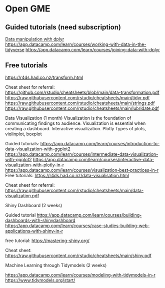 # Open GME
## Guided tutorials (need subscription)
[Data manipulation with dplyr](https://app.datacamp.com/learn/courses/data-manipulation-with-dplyr)
https://app.datacamp.com/learn/courses/working-with-data-in-the-tidyverse
https://app.datacamp.com/learn/courses/joining-data-with-dplyr

## Free tutorials
https://r4ds.had.co.nz/transform.html

Cheat sheet for referral:
https://github.com/rstudio/cheatsheets/blob/main/data-transformation.pdf
https://raw.githubusercontent.com/rstudio/cheatsheets/main/tidyr.pdf
https://raw.githubusercontent.com/rstudio/cheatsheets/main/strings.pdf
https://raw.githubusercontent.com/rstudio/cheatsheets/main/lubridate.pdf


Data Visualization (1 month)
Visualization is the foundation of communicating findings to audience. Visualization is essential when creating a dashboard.
Interactive visualization. Plotly
Types of plots, violinplot, boxplot

Guided tutorials:
https://app.datacamp.com/learn/courses/introduction-to-data-visualization-with-ggplot2
https://app.datacamp.com/learn/courses/intermediate-data-visualization-with-ggplot2
https://app.datacamp.com/learn/courses/interactive-data-visualization-with-plotly-in-r
https://app.datacamp.com/learn/courses/visualization-best-practices-in-r
Free tutorials:
https://r4ds.had.co.nz/data-visualisation.html



Cheat sheet for referral:
https://raw.githubusercontent.com/rstudio/cheatsheets/main/data-visualization.pdf


Shiny Dashboard (2 weeks)

Guided tutorial
https://app.datacamp.com/learn/courses/building-dashboards-with-shinydashboard
https://app.datacamp.com/learn/courses/case-studies-building-web-applications-with-shiny-in-r

free tutorial:
https://mastering-shiny.org/

Cheat sheet:
https://raw.githubusercontent.com/rstudio/cheatsheets/main/shiny.pdf


Machine Learning through Tidymodels (2 weeks)

https://app.datacamp.com/learn/courses/modeling-with-tidymodels-in-r
https://www.tidymodels.org/start/
